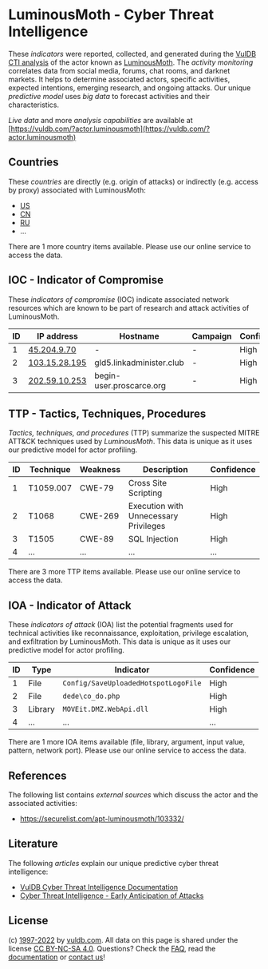 # LuminousMoth - Cyber Threat Intelligence

These _indicators_ were reported, collected, and generated during the [VulDB CTI analysis](https://vuldb.com/?kb.cti) of the actor known as [LuminousMoth](https://vuldb.com/?actor.luminousmoth). The _activity monitoring_ correlates data from social media, forums, chat rooms, and darknet markets. It helps to determine associated actors, specific activities, expected intentions, emerging research, and ongoing attacks. Our unique _predictive model_ uses _big data_ to forecast activities and their characteristics.

_Live data_ and more _analysis capabilities_ are available at [https://vuldb.com/?actor.luminousmoth](https://vuldb.com/?actor.luminousmoth)

## Countries

These _countries_ are directly (e.g. origin of attacks) or indirectly (e.g. access by proxy) associated with LuminousMoth:

* [US](https://vuldb.com/?country.us)
* [CN](https://vuldb.com/?country.cn)
* [RU](https://vuldb.com/?country.ru)
* ...

There are 1 more country items available. Please use our online service to access the data.

## IOC - Indicator of Compromise

These _indicators of compromise_ (IOC) indicate associated network resources which are known to be part of research and attack activities of LuminousMoth.

ID | IP address | Hostname | Campaign | Confidence
-- | ---------- | -------- | -------- | ----------
1 | [45.204.9.70](https://vuldb.com/?ip.45.204.9.70) | - | - | High
2 | [103.15.28.195](https://vuldb.com/?ip.103.15.28.195) | gld5.linkadminister.club | - | High
3 | [202.59.10.253](https://vuldb.com/?ip.202.59.10.253) | begin-user.proscarce.org | - | High

## TTP - Tactics, Techniques, Procedures

_Tactics, techniques, and procedures_ (TTP) summarize the suspected MITRE ATT&CK techniques used by _LuminousMoth_. This data is unique as it uses our predictive model for actor profiling.

ID | Technique | Weakness | Description | Confidence
-- | --------- | -------- | ----------- | ----------
1 | T1059.007 | CWE-79 | Cross Site Scripting | High
2 | T1068 | CWE-269 | Execution with Unnecessary Privileges | High
3 | T1505 | CWE-89 | SQL Injection | High
4 | ... | ... | ... | ...

There are 3 more TTP items available. Please use our online service to access the data.

## IOA - Indicator of Attack

These _indicators of attack_ (IOA) list the potential fragments used for technical activities like reconnaissance, exploitation, privilege escalation, and exfiltration by LuminousMoth. This data is unique as it uses our predictive model for actor profiling.

ID | Type | Indicator | Confidence
-- | ---- | --------- | ----------
1 | File | `Config/SaveUploadedHotspotLogoFile` | High
2 | File | `dede\co_do.php` | High
3 | Library | `MOVEit.DMZ.WebApi.dll` | High
4 | ... | ... | ...

There are 1 more IOA items available (file, library, argument, input value, pattern, network port). Please use our online service to access the data.

## References

The following list contains _external sources_ which discuss the actor and the associated activities:

* https://securelist.com/apt-luminousmoth/103332/

## Literature

The following _articles_ explain our unique predictive cyber threat intelligence:

* [VulDB Cyber Threat Intelligence Documentation](https://vuldb.com/?kb.cti)
* [Cyber Threat Intelligence - Early Anticipation of Attacks](https://www.scip.ch/en/?labs.20201022)

## License

(c) [1997-2022](https://vuldb.com/?kb.changelog) by [vuldb.com](https://vuldb.com/?kb.about). All data on this page is shared under the license [CC BY-NC-SA 4.0](https://creativecommons.org/licenses/by-nc-sa/4.0/). Questions? Check the [FAQ](https://vuldb.com/?kb.faq), read the [documentation](https://vuldb.com/?kb) or [contact us](https://vuldb.com/?contact)!
